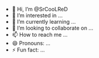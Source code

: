 - 👋 Hi, I’m @SrCooLReD
- 👀 I’m interested in ...
- 🌱 I’m currently learning ...
- 💞️ I’m looking to collaborate on ...
- 📫 How to reach me ...
- 😄 Pronouns: ...
- ⚡ Fun fact: ...

<!---
SrCooLReD/SrCooLReD is a ✨ special ✨ repository because its `README.md` (this file) appears on your GitHub profile.
You can click the Preview link to take a look at your changes.
--->
